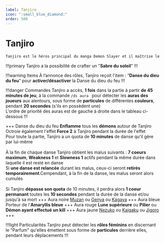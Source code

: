 ```yaml
---
label: Tanjiro
icon: ":small_blue_diamond:"
order: 500
---
```


# Tanjiro

```txt
Tanjiro est le héros principal du manga Demon Slayer et il maîtrise le souffle de l'eau chaude
```

!!!primary
Tanjiro a la possibilité de crafter un "**Sabre du soleil**"
!!!

!!!warning Items
À l’annonce des rôles, Tanjiro reçoit l'item : “**Danse du dieu du feu**” pour **activer/désactiver** la Danse du dieu du feu
!!!

!!!danger Commandes
Tanjiro a accès, **1 fois** dans la partie à partir **de 45 minutes de jeu**, à la commande ```/ds aura ``` pour détecter les **auras des joueurs** aux alentours, sous forme de **particules** de différentes **couleurs**, pendant **20 secondes** 
(s'ils en possèdent une) <br>
L'ordre de priorité des auras est de gauche à droite dans le tableau ci-dessous
!!!

+++ Danse du dieu du feu
**Enflamme** tous les **démons** autour de Tanjiro <br>
Octroie également l'effet **Force 2** à Tanjiro pendant la durée de l'effet <br>
Pour toute la partie, Tanjiro a un quota de **10 minutes** de danse qu'il gère par lui-même <br>
<br>
À la fin de chaque danse Tanjiro obtient les malus suivants : **7 coeurs maximum**, **Weakness 1** et **Slowness 1** actifs pendant la même durée dans laquelle il est resté en danse <br>
Si **une danse est relancée** durant les malus, ceux-ci seront **retirés temporairement**.Cempendant, à la fin de la danse, les malus seront alors cumulés <br>
<br>
Si Tanjiro **dépasse son quota** de 10 minutes, il perdra alors **1 coeur permanant** toutes les **10 secondes** pendant la durée de la danse et/ou jusqu'à sa mort
+++ Aura noire
[Muzan](../demon/muzan) ou [Genya](../solo/genya) ou [Kagaya](./kagaya)
+++ Aura bleue
Porteur de l'**Amaryllis bleue**
+++ Aura rouge
**Lune supérieure** ou **Pilier** ou **Démon ayant effectué un kill**
+++ Aura jaune
[Nezuko](./nezuko) ou [Kaigaku](../demon/kaigaku) ou [Jigoro](./jigoro)
+++

!!!light Particularités
Tanjiro peut détecter les **rôles féminins** en discernant le "Parfum" qu'elles émettent sous forme de **particules** derrière elles, pendant leurs déplacements
!!!





